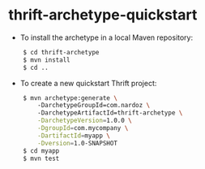 thrift-archetype-quickstart
===========================

* To install the archetype in a local Maven repository:

```bash
    $ cd thrift-archetype
    $ mvn install
    $ cd ..
```

* To create a new quickstart Thrift project:

```bash
    $ mvn archetype:generate \    
        -DarchetypeGroupId=com.nardoz \        
        -DarchetypeArtifactId=thrift-archetype \
        -DarchetypeVersion=1.0.0 \
        -DgroupId=com.mycompany \
        -DartifactId=myapp \
        -Dversion=1.0-SNAPSHOT
    $ cd myapp
    $ mvn test
```